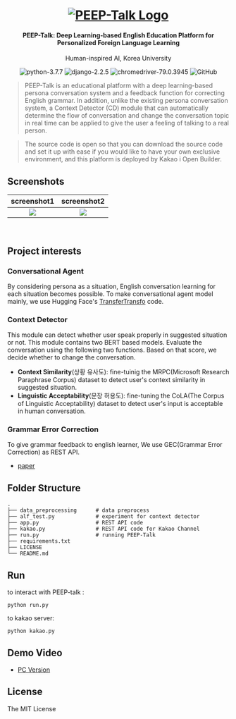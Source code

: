 
<h1 align="center">
  <br>
  <a href="https://pf.kakao.com/_FlDxgs"><img src="https://i.loli.net/2021/10/31/jIPeZOcNkg6nB8o.png" alt="PEEP-Talk Logo"></a>
</h1>

<h4 align="center">PEEP-Talk: Deep Learning-based English Education Platform for Personalized Foreign Language Learning</h4>
<p align="center">Human-inspired AI, Korea University</p>

<p align="center">
    <img alt="python-3.7.7" src="https://img.shields.io/badge/python-3.7.7-blue"/>
    <img alt="django-2.2.5" src="https://img.shields.io/badge/KakaoTalk-offline-yellow"/>
    <img alt="chromedriver-79.0.3945" src="https://img.shields.io/badge/chromedriver-79.0.3945-blueviolet"/>
    <img alt="GitHub" src="https://img.shields.io/github/license/metterian/redbttn-seoul-studio"/>
</p>


> PEEP-Talk is an educational platform with a deep learning-based persona conversation system and a feedback function for correcting English grammar. In addition, unlike the existing persona conversation system, a Context Detector (CD) module that can automatically determine the flow of conversation and change the conversation topic in real time can be applied to give the user a feeling of talking to a real person.

> The source code is open so that you can download the source code and set it up with ease if you would like to have your own exclusive environment, and this platform is deployed by Kakao i Open Builder.

## Screenshots

screenshot1             |  screenshot2
:-------------------------:|:-------------------------:
![](https://i.loli.net/2021/10/31/nYtvxABGIHQsDL2.png)  |  ![](https://i.loli.net/2021/10/31/4BHTGFmatUACcP2.png)

<br/>


## Project interests

### Conversational Agent
By considering persona as a situation, English conversation learning for each situation becomes possible. To make conversational agent model mainly, we use Hugging Face's [TransferTransfo](https://github.com/huggingface/transfer-learning-conv-ai) code.

### Context Detector
This module can detect whether user speak properly in suggested situation or not. This module contains two BERT based models. Evaluate the conversation using the following two functions. Based on that score, we decide whether to change the conversation.
- **Context Similarity**(상황 유사도): fine-tuinig the MRPC(Microsoft Research Paraphrase Corpus) dataset to detect user's context similarity in suggested situation.
- **Linguistic Acceptability**(문장 허용도): fine-tuning the CoLA(The Corpus of Linguistic Acceptability) dataset to detect user's input is acceptable in human conversation.

### Grammar Error Correction
To give grammar feedback to english learner, We use GEC(Grammar Error Correction) as REST API.
- [paper](https://ieeexplore.ieee.org/document/9102992)

## Folder Structure
    .
    ├── data_preprocessing      # data preprocess
    ├── alf_test.py             # experiment for context detector
    ├── app.py                  # REST API code
    ├── kakao.py                # REST API code for Kakao Channel
    ├── run.py                  # running PEEP-Talk
    ├── requirements.txt
    ├── LICENSE
    └── README.md




## Run
to interact with PEEP-talk :
```
python run.py
```
to kakao server:
```
python kakao.py
```


## Demo Video
- [PC Version](https://youtu.be/Mma23gbCMAU)





## License
The MIT License
